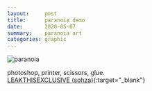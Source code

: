 ```yaml
---
layout:     post
title:      paranoia demo
date:       2020-05-07
summary:    paranoia art
categories: graphic
---
```


![paranoia](https://i.imgur.com/6E6VYPI.jpg)

photoshop, printer, scissors, glue. <br />
[LEAKTHISEXCLUSIVE (sohza)](https://www.dropbox.com/s/4i1kn7zkt0gx77g/PARANOIA.mp3?dl=0){:target="_blank"}
